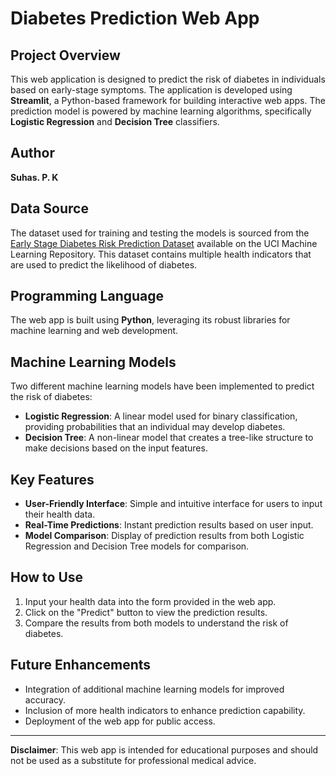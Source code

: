 # Diabetes Prediction Web App

## Project Overview
This web application is designed to predict the risk of diabetes in individuals based on early-stage symptoms. The application is developed using **Streamlit**, a Python-based framework for building interactive web apps. The prediction model is powered by machine learning algorithms, specifically **Logistic Regression** and **Decision Tree** classifiers.

## Author
**Suhas. P. K**

## Data Source
The dataset used for training and testing the models is sourced from the [Early Stage Diabetes Risk Prediction Dataset](https://archive.ics.uci.edu/dataset/529/early+stage+diabetes+risk+prediction+dataset) available on the UCI Machine Learning Repository. This dataset contains multiple health indicators that are used to predict the likelihood of diabetes.

## Programming Language
The web app is built using **Python**, leveraging its robust libraries for machine learning and web development.

## Machine Learning Models
Two different machine learning models have been implemented to predict the risk of diabetes:
- **Logistic Regression**: A linear model used for binary classification, providing probabilities that an individual may develop diabetes.
- **Decision Tree**: A non-linear model that creates a tree-like structure to make decisions based on the input features.

## Key Features
- **User-Friendly Interface**: Simple and intuitive interface for users to input their health data.
- **Real-Time Predictions**: Instant prediction results based on user input.
- **Model Comparison**: Display of prediction results from both Logistic Regression and Decision Tree models for comparison.

## How to Use
1. Input your health data into the form provided in the web app.
2. Click on the "Predict" button to view the prediction results.
3. Compare the results from both models to understand the risk of diabetes.

## Future Enhancements
- Integration of additional machine learning models for improved accuracy.
- Inclusion of more health indicators to enhance prediction capability.
- Deployment of the web app for public access.

---

**Disclaimer**: This web app is intended for educational purposes and should not be used as a substitute for professional medical advice.


